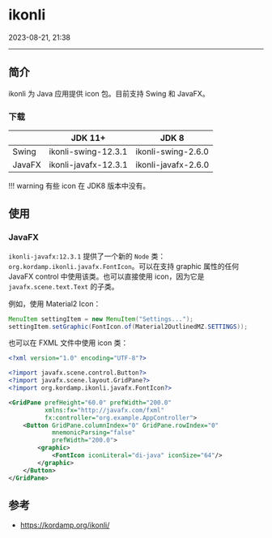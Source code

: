 # ikonli

2023-08-21, 21:38
****
## 简介

ikonli 为 Java 应用提供 icon 包。目前支持 Swing 和 JavaFX。

### 下载

|        | JDK 11+              | JDK 8               |
| ------ | -------------------- | ------------------- |
| Swing  | ikonli-swing-12.3.1  | ikonli-swing-2.6.0  |
| JavaFX | ikonli-javafx-12.3.1 | ikonli-javafx-2.6.0 |

!!! warning
    有些 icon 在 JDK8 版本中没有。    

## 使用

### JavaFX

`ikonli-javafx:12.3.1` 提供了一个新的 `Node` 类：`org.kordamp.ikonli.javafx.FontIcon`。可以在支持 graphic 属性的任何 JavaFX control 中使用该类。也可以直接使用 icon，因为它是 `javafx.scene.text.Text` 的子类。

例如，使用 Material2 Icon：

```java
MenuItem settingItem = new MenuItem("Settings...");
settingItem.setGraphic(FontIcon.of(Material2OutlinedMZ.SETTINGS));
```

也可以在 FXML 文件中使用 icon 类：

```xml
<?xml version="1.0" encoding="UTF-8"?>

<?import javafx.scene.control.Button?>
<?import javafx.scene.layout.GridPane?>
<?import org.kordamp.ikonli.javafx.FontIcon?>

<GridPane prefHeight="60.0" prefWidth="200.0"
          xmlns:fx="http://javafx.com/fxml"
          fx:controller="org.example.AppController">
    <Button GridPane.columnIndex="0" GridPane.rowIndex="0"
            mnemonicParsing="false"
            prefWidth="200.0">
        <graphic>
            <FontIcon iconLiteral="di-java" iconSize="64"/>
        </graphic>
    </Button>
</GridPane>
```



## 参考

- https://kordamp.org/ikonli/